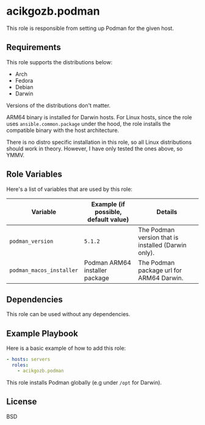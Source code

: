 # acikgozb.podman

This role is responsible from setting up Podman for the given host.

## Requirements

This role supports the distributions below:

- Arch
- Fedora
- Debian
- Darwin

Versions of the distributions don't matter.

ARM64 binary is installed for Darwin hosts. 
For Linux hosts, since the role uses `ansible.common.package` under the hood, the role installs the compatible binary with the host architecture.

There is no distro specific installation in this role, so all Linux distributions should work in theory.
However, I have only tested the ones above, so YMMV.

## Role Variables

Here's a list of variables that are used by this role:

| Variable                 | Example (if possible, default value) | Details                                                |
| ------------------------ | ------------------------------------ | ------------------------------------------------------ |
| `podman_version`         | `5.1.2`                              | The Podman version that is installed (Darwin only).    |
| `podman_macos_installer` | Podman ARM64 installer package       | The Podman package url for ARM64 Darwin.               |

## Dependencies

This role can be used without any dependencies.

## Example Playbook

Here is a basic example of how to add this role:

```yml
- hosts: servers
  roles:
    - acikgozb.podman
```

This role installs Podman globally (e.g under `/opt` for Darwin).

## License

BSD
